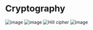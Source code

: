 # Cryptography
![image](https://user-images.githubusercontent.com/112752216/211851944-c3a07335-f2a7-4a1d-8136-8445f59de87f.png)
![image](https://user-images.githubusercontent.com/112752216/211854066-fc70bd03-e411-443e-90a5-7c0e38e65a6c.png)
![Hill cipher](https://user-images.githubusercontent.com/112752216/211854429-1d966fca-705d-4d26-b69a-379d80c68254.jpg)
![image](https://user-images.githubusercontent.com/112752216/211856353-1251c917-569f-409f-a5e7-395c038e4322.png)
